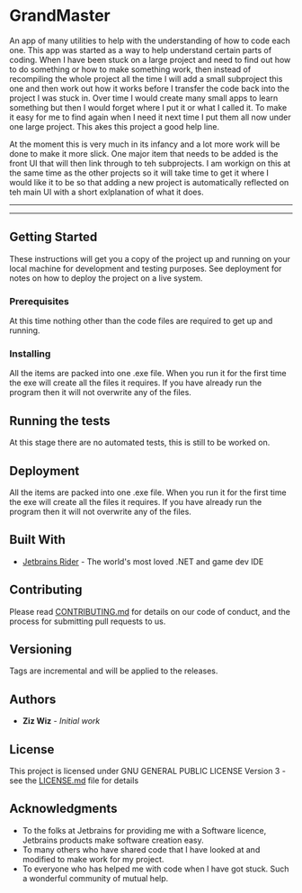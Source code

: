 # GrandMaster
An app of many utilities to help with the understanding of how to code each one.
This app was started as a way to help understand certain parts of coding. When I have been stuck on a large project and need to find out how to do something or how to make something work, then instead of recompiling the whole project all the time I will add a small subproject this one and then work out how it works before I transfer the code back into the project I was stuck in. Over time I would create many small apps to learn something but then I would forget where I put it or what I called it. To make it easy for me to find again when I need it next time I put them all now under one large project. This akes this project a good help line.

At the moment this is very much in its infancy and a lot more work will be done to make it more slick. One major item that needs to be added is the front UI that will then link through to teh subprojects. I am workign on this at the same time as the other projects so it will take time to get it where I would like it to be so that adding a new project is automatically reflected on teh main UI with a short exlplanation of what it does.

------------------------------------------------------------------------------------------------------------------------------------------------------
------------------------------------------------------------------------------------------------------------------------------------------------------

## Getting Started

These instructions will get you a copy of the project up and running on your local machine for development and testing purposes. See deployment for notes on how to deploy the project on a live system.

### Prerequisites

At this time nothing other than the code files are required to get up and running. 

### Installing

All the items are packed into one .exe file. When you run it for the first time the exe will create all the files it requires. If you have already run the program then it will not overwrite any of the files.

## Running the tests

At this stage there are no automated tests, this is still to be worked on.


## Deployment

All the items are packed into one .exe file. When you run it for the first time the exe will create all the files it requires. If you have already run the program then it will not overwrite any of the files.

## Built With

* [Jetbrains Rider](https://www.jetbrains.com/rider/) - The world's most loved .NET and game dev IDE

## Contributing

Please read [CONTRIBUTING.md](https://github.com/zizwiz/GrandMaster/blob/main/CODE_OF_CONDUCT.md) for details on our code of conduct, and the process for submitting pull requests to us.

## Versioning

Tags are incremental and will be applied to the releases. 

## Authors

* **Ziz Wiz** - *Initial work*

## License

This project is licensed under GNU GENERAL PUBLIC LICENSE Version 3 - see the [LICENSE.md](https://github.com/zizwiz/GrandMaster/blob/main/LICENSE) file for details

## Acknowledgments

* To the folks at Jetbrains for providing me with a Software licence, Jetbrains products make software creation easy.
* To many others who have shared code that I have looked at and modified to make work for my project. 
* To everyone who has helped me with code when I have got stuck. Such a wonderful community of mutual help.

